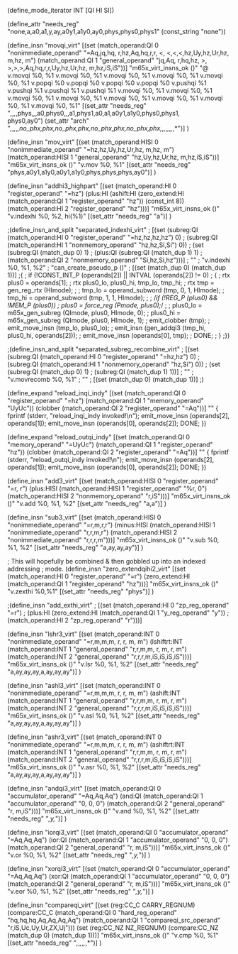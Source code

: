 (define_mode_iterator INT [QI HI SI])

(define_attr "needs_reg" "none,a,a0,a1,y,ay,a0y1,a1y0,ay0,phys,phys0,phys1"
  (const_string "none"))

(define_insn "movqi_virt"
  [(set (match_operand:QI 0 "nonimmediate_operand"
      "=Aq,jq,hq, r,hz,Aq,hq,r,r, <, <,<,<,hz,Uy,hz,Ur,hz, m,hz, m")
        (match_operand:QI 1 "general_operand"
       "jq,Aq, r,hq,hz, >, >,>,>,Aq,hq,r,r,Uy,hz,Ur,hz, m,hz,iS,iS"))]
  "m65x_virt_insns_ok ()"
  "@
  v.movqi %0, %1
  v.movqi %0, %1
  v.movqi %0, %1
  v.movqi %0, %1
  v.movqi %0, %1
  v.popqi %0
  v.popqi %0
  v.popqi %0
  v.popqi %0
  v.pushqi %1
  v.pushqi %1
  v.pushqi %1
  v.pushqi %1
  v.movqi %0, %1
  v.movqi %0, %1
  v.movqi %0, %1
  v.movqi %0, %1
  v.movqi %0, %1
  v.movqi %0, %1
  v.movqi %0, %1
  v.movqi %0, %1"
  [(set_attr "needs_reg"
     "*,*,*,*,phys,*,*,a0,phys0,*,*,a1,phys1,a0,a1,a0y1,a1y0,phys0,phys1,\
      phys0,ay0")
   (set_attr "arch"
     "*,*,*,*,*,no_phx,phx,no_phx,phx,no_phx,phx,no_phx,phx,*,*,*,*,*,*,*,*")]
)

(define_insn "mov<mode>_virt"
  [(set (match_operand:HISI 0 "nonimmediate_operand"
                                              "=hz,hz,Uy,hz,Ur,hz, m,hz, m")
        (match_operand:HISI 1 "general_operand"
                                               "hz,Uy,hz,Ur,hz, m,hz,iS,iS"))]
  "m65x_virt_insns_ok ()"
  "v.mov<mode> %0, %1"
  [(set_attr "needs_reg" "phys,a0y1,a1y0,a0y1,a1y0,phys,phys,phys,ay0")]
)

(define_insn "addhi3_highpart"
  [(set (match_operand:HI 0 "register_operand"                  "=hz")
        (plus:HI (ashift:HI
                   (zero_extend:HI
                     (match_operand:QI 1 "register_operand"      "hz"))
                   (const_int 8))
                 (match_operand:HI 2 "register_operand"          "hz")))]
  "m65x_virt_insns_ok ()"
  "v.indexhi %0, %2, hi(%1)"
  [(set_attr "needs_reg" "a")]
)

;(define_insn_and_split "separated_indexhi_virt"
;  [(set (subreg:QI (match_operand:HI 0 "register_operand" "=hz,hz,hz,hz") 0)
;        (subreg:QI (match_operand:HI 1 "nonmemory_operand" "hz,hz,Si,Si") 0))
;   (set (subreg:QI (match_dup 0) 1)
;        (plus:QI (subreg:QI (match_dup 1) 1)
;                 (match_operand:QI 2 "nonmemory_operand"   "Si,hz,Si,hz")))]
;  ""
;  "v.indexhi %0, %1, %2"
;  "can_create_pseudo_p ()"
;  [(set (match_dup 0) (match_dup 1))]
;{
;  if (!CONST_INT_P (operands[2]) || INTVAL (operands[2]) != 0)
;    {
;      rtx plus0 = operands[1];
;      rtx plus0_lo, plus0_hi, tmp_lo, tmp_hi;
;      rtx tmp = gen_reg_rtx (HImode);
;
;      tmp_lo = operand_subword (tmp, 0, 1, HImode);
;      tmp_hi = operand_subword (tmp, 1, 1, HImode);
;
;      /*if (!REG_P (plus0) && !MEM_P (plus0))
;        plus0 = force_reg (Pmode, plus0);*/
;
;      plus0_lo = m65x_gen_subreg (QImode, plus0, HImode, 0);
;      plus0_hi = m65x_gen_subreg (QImode, plus0, HImode, 1);
;      emit_clobber (tmp);
;      emit_move_insn (tmp_lo, plus0_lo);
;      emit_insn (gen_addqi3 (tmp_hi, plus0_hi, operands[2]));
;      emit_move_insn (operands[0], tmp);
;      DONE;
;    }
;})

;(define_insn_and_split "separated_subreg_recombine_virt"
;  [(set (subreg:QI (match_operand:HI 0 "register_operand" "=hz,hz") 0)
;        (subreg:QI (match_operand:HI 1 "nonmemory_operand" "hz,Si") 0))
;   (set (subreg:QI (match_dup 0) 1)
;        (subreg:QI (match_dup 1) 1))]
;  ""
;  "v.movrecomb %0, %1"
;  ""
;  [(set (match_dup 0) (match_dup 1))]
;)

(define_expand "reload_inqi_indy"
  [(set (match_operand:QI 0 "register_operand" "=hz")
        (match_operand:QI 1 "memory_operand"    "UyUc"))
   (clobber (match_operand:QI 2 "register_operand" "=Aq"))]
  ""
{
  fprintf (stderr, "reload_inqi_indy invoked!\n");
  emit_move_insn (operands[2], operands[1]);
  emit_move_insn (operands[0], operands[2]);
  DONE;
})

(define_expand "reload_outqi_indy"
  [(set (match_operand:QI 0 "memory_operand"     "=UyUc")
        (match_operand:QI 1 "register_operand"      "hz"))
   (clobber (match_operand:QI 2 "register_operand" "=Aq"))]
  ""
{
  fprintf (stderr, "reload_outqi_indy invoked!\n");
  emit_move_insn (operands[2], operands[1]);
  emit_move_insn (operands[0], operands[2]);
  DONE;
})

(define_insn "add<mode>3_virt"
  [(set (match_operand:HISI 0 "register_operand"            "=r, r")
        (plus:HISI (match_operand:HISI 1 "register_operand" "%r, 0")
                   (match_operand:HISI 2 "nonmemory_operand" "r,iS")))]
  "m65x_virt_insns_ok ()"
  "v.add<mode> %0, %1, %2"
  [(set_attr "needs_reg" "a,a")]
)

(define_insn "sub<mode>3_virt"
  [(set (match_operand:HISI 0 "nonimmediate_operand"            "=r,m,r,r")
        (minus:HISI (match_operand:HISI 1 "nonimmediate_operand" "r,r,m,r")
                    (match_operand:HISI 2 "nonimmediate_operand" "r,r,r,m")))]
  "m65x_virt_insns_ok ()"
  "v.sub<mode> %0, %1, %2"
  [(set_attr "needs_reg" "a,ay,ay,ay")]
)

; This will hopefully be combined & then gobbled up into an indexed addressing
; mode.
(define_insn "zero_extendqihi2_virt"
  [(set (match_operand:HI 0 "register_operand"                "=r")
        (zero_extend:HI (match_operand:QI 1 "register_operand" "hz")))]
  "m65x_virt_insns_ok ()"
  "v.zexthi %0,%1"
  [(set_attr "needs_reg" "phys")]
)

;(define_insn "add_exthi_virt"
;  [(set (match_operand:HI 0 "zp_reg_operand" "=r")
;        (plus:HI (zero_extend:HI (match_operand:QI 1 "y_reg_operand" "y"))
;                 (match_operand:HI 2 "zp_reg_operand" "r")))]

(define_insn "lshr<mode>3_virt"
  [(set (match_operand:INT 0 "nonimmediate_operand"  "=r,m,m,m, r, r, m, m")
        (lshiftrt:INT (match_operand:INT 1 "general_operand"
                                                      "r,r,m,m, r, m, r, m")
                      (match_operand:INT 2 "general_operand"
                                                      "r,r,r,m,iS,iS,iS,iS")))]
  "m65x_virt_insns_ok ()"
  "v.lsr<mode> %0, %1, %2"
  [(set_attr "needs_reg" "a,ay,ay,ay,a,ay,ay,ay")]
)

(define_insn "ashl<mode>3_virt"
  [(set (match_operand:INT 0 "nonimmediate_operand"  "=r,m,m,m, r, r, m, m")
        (ashift:INT (match_operand:INT 1 "general_operand"
                                                      "r,r,m,m, r, m, r, m")
                    (match_operand:INT 2 "general_operand"
                                                      "r,r,r,m,iS,iS,iS,iS")))]
  "m65x_virt_insns_ok ()"
  "v.asl<mode> %0, %1, %2"
  [(set_attr "needs_reg" "a,ay,ay,ay,a,ay,ay,ay")]
)

(define_insn "ashr<mode>3_virt"
  [(set (match_operand:INT 0 "nonimmediate_operand"  "=r,m,m,m, r, r, m, m")
        (ashiftrt:INT (match_operand:INT 1 "general_operand"
                                                      "r,r,m,m, r, m, r, m")
                      (match_operand:INT 2 "general_operand"
                                                      "r,r,r,m,iS,iS,iS,iS")))]
  "m65x_virt_insns_ok ()"
  "v.asr<mode> %0, %1, %2"
  [(set_attr "needs_reg" "a,ay,ay,ay,a,ay,ay,ay")]
)

(define_insn "andqi3_virt"
  [(set (match_operand:QI 0 "accumulator_operand"         "=Aq,Aq,Aq")
        (and:QI (match_operand:QI 1 "accumulator_operand"   "0, 0, 0")
                (match_operand:QI 2 "general_operand"       "r, m,iS")))]
  "m65x_virt_insns_ok ()"
  "v.and %0, %1, %2"
  [(set_attr "needs_reg" "*,y,*")]
)

(define_insn "iorqi3_virt"
  [(set (match_operand:QI 0 "accumulator_operand"         "=Aq,Aq,Aq")
        (ior:QI (match_operand:QI 1 "accumulator_operand"   "0, 0, 0")
                (match_operand:QI 2 "general_operand"       "r, m,iS")))]
  "m65x_virt_insns_ok ()"
  "v.or %0, %1, %2"
  [(set_attr "needs_reg" "*,y,*")]
)

(define_insn "xorqi3_virt"
  [(set (match_operand:QI 0 "accumulator_operand"         "=Aq,Aq,Aq")
        (xor:QI (match_operand:QI 1 "accumulator_operand"   "0, 0, 0")
                (match_operand:QI 2 "general_operand"       "r, m,iS")))]
  "m65x_virt_insns_ok ()"
  "v.eor %0, %1, %2"
  [(set_attr "needs_reg" "*,y,*")]
)

(define_insn "compareqi_virt"
  [(set (reg:CC_C CARRY_REGNUM)
        (compare:CC_C (match_operand:QI 0 "hard_reg_operand"
                                                      "hq,hq,hq,Aq,Aq,Aq,Aq")
                      (match_operand:QI 1 "compareqi_src_operand"
                                                       "r,iS,Uc,Uy,Ur,ZX,Uj")))
   (set (reg:CC_NZ NZ_REGNUM)
        (compare:CC_NZ (match_dup 0) (match_dup 1)))]
  "m65x_virt_insns_ok ()"
  "v.cmp %0, %1"
  [(set_attr "needs_reg" "*,*,*,*,*,*,*")]
)
